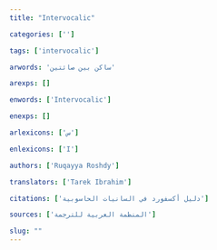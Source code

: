 ```yaml
---
title: "Intervocalic"

categories: ['']

tags: ['intervocalic']

arwords: 'ساكن بين صائتين'

arexps: []

enwords: ['Intervocalic']

enexps: []

arlexicons: ['س']

enlexicons: ['I']

authors: ['Ruqayya Roshdy']

translators: ['Tarek Ibrahim']

citations: ['دليل أكسفورد في السانيات الحاسوبية']

sources: ['المنظمة العربية للترجمة']

slug: ""
---
```

